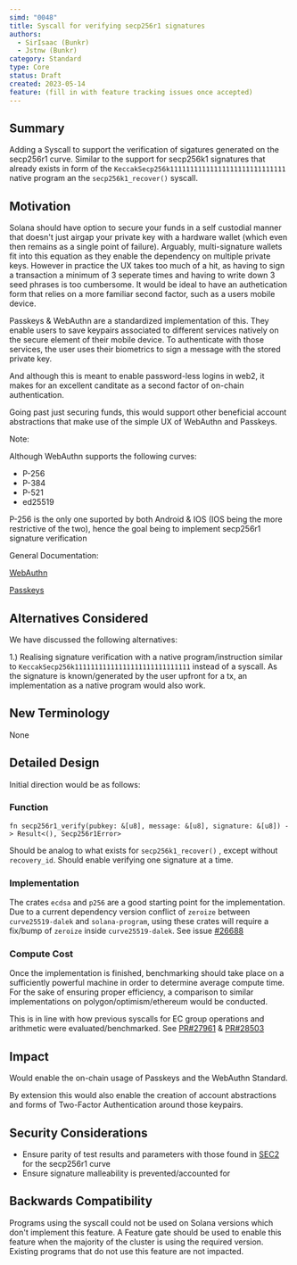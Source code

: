```yaml
---
simd: "0048"
title: Syscall for verifying secp256r1 signatures
authors:
  - SirIsaac (Bunkr)
  - Jstnw (Bunkr)
category: Standard
type: Core
status: Draft
created: 2023-05-14
feature: (fill in with feature tracking issues once accepted)
---
```


## Summary

Adding a Syscall to support the verification of sigatures generated on the secp256r1 curve.
Similar to the support for secp256k1 signatures that already exists in form of the `KeccakSecp256k11111111111111111111111111111` native program an the `secp256k1_recover()` syscall.

## Motivation

Solana should have option to secure your funds in a self custodial manner that doesn't just airgap your private key with a hardware wallet (which even then remains as a single point of failure). Arguably, multi-signature wallets fit into this equation as they enable the dependency on multiple private keys. However in practice the UX takes too much of a hit, as having to sign a transaction a minimum of 3 seperate times and having to write down 3 seed phrases is too cumbersome. It would be ideal to have an authetication form that relies on a more familiar second factor, such as a users mobile device.

Passkeys & WebAuthn are a standardized implementation of this. They enable users to save keypairs associated to different services natively on the secure element of their mobile device. To authenticate with those services, the user uses their biometrics to sign a message with the stored private key.

And although this is meant to enable password-less logins in web2, it makes for an excellent canditate as a second factor of on-chain authentication.

Going past just securing funds, this would support other beneficial account abstractions that make use of the simple UX of WebAuthn and Passkeys.

Note:

Although WebAuthn supports the following curves:

- P-256
- P-384
- P-521
- ed25519

P-256 is the only one suported by both Android & IOS (IOS being the more restrictive of the two), hence the goal being to implement secp256r1 signature verification

General Documentation:

[WebAuthn](https://webauthn.io/)

[Passkeys](https://fidoalliance.org/passkeys/)

## Alternatives Considered

We have discussed the following alternatives:

1.) Realising signature verification with a native program/instruction similar to `KeccakSecp256k11111111111111111111111111111` instead of a syscall. As the signature is known/generated by the user upfront for a tx, an implementation as a native program would also work.

## New Terminology

None

## Detailed Design

Initial direction would be as follows:

### Function

`fn secp256r1_verify(pubkey: &[u8], message: &[u8], signature: &[u8]) -> Result<(), Secp256r1Error>`

Should be analog to what exists for `secp256k1_recover()` , except without `recovery_id`. Should enable verifying one signature at a time.

### Implementation

The crates `ecdsa` and `p256` are a good starting point for the implementation. Due to a current dependency version conflict of `zeroize` between `curve25519-dalek` and `solana-program`, using these crates will require a fix/bump of `zeroize` inside `curve25519-dalek`. See issue [#26688](https://github.com/solana-labs/solana/issues/26688)

### Compute Cost

Once the implementation is finished, benchmarking should take place on a sufficiently powerful machine in order to determine average compute time. For the sake of ensuring proper efficiency, a comparison to similar implementations on polygon/optimism/ethereum would be conducted.

This is in line with how previous syscalls for EC group operations and arithmetic were evaluated/benchmarked. See [PR#27961](https://github.com/solana-labs/solana/pull/27961) & [PR#28503](https://github.com/solana-labs/solana/pull/28503)

## Impact

Would enable the on-chain usage of Passkeys and the WebAuthn Standard.

By extension this would also enable the creation of account abstractions and forms of Two-Factor Authentication around those keypairs.

## Security Considerations

- Ensure parity of test results and parameters with those found in [SEC2](https://www.secg.org/sec2-v2.pdf) for the secp256r1 curve
- Ensure signature malleability is prevented/accounted for

## Backwards Compatibility

Programs using the syscall could not be used on Solana versions which don't implement this feature. A Feature gate should be used to enable this feature when the majority of the cluster is using the required version. Existing programs that do not use this feature are not impacted.
